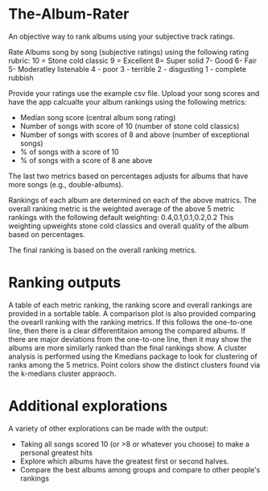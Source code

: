 # The-Album-Rater
An objective way to rank albums using your subjective track ratings.

Rate Albums song by song (subjective ratings) using the following rating rubric:
10 = Stone cold classic
9 = Excellent
8= Super solid
7- Good
6- Fair
5- Moderatley listenable
4 - poor
3 - terrible
2 - disgusting
1 - complete rubbish

Provide your ratings use the example csv file.
Upload your song scores and have the app calcualte your album rankings using the following metrics:
* Median song score (central album song rating)
* Number of songs with score of 10 (number of stone cold classics)
* Number of songs with scores of 8 and above (number of exceptional songs)
* % of songs with a score of 10
* % of songs with a score of 8 ane above

The last two metrics based on percentages adjusts for albums that have more songs (e.g., double-albums).

Rankings of each album are determined on each of the above matrics.
The overall ranking metric is the weighted average of the above 5 metric rankings with the following default weighting: 0.4,0.1,0.1,0.2,0.2
This weighting upweights stone cold classics and overall quality of the album based on percentages.

The final ranking is based on the overall ranking metrics.

# Ranking outputs
A table of each metric ranking, the ranking score and overall rankings are provided in a sortable table.
A comparison plot is also provided comparing the ovearll ranking with the ranking metrics. If this follows the one-to-one line, then there is a clear differentitaion among the compared albums.
If there are major deviations from the one-to-one line, then it may show the albums are more similarly ranked than the final rankings show.
A cluster analysis is performed using the Kmedians package to look for clustering of ranks among the 5 metrics. Point colors show the distinct clusters found via the k-medians cluster appraoch. 

# Additional explorations
A variety of other explorations can be made with the output:
* Taking all songs scored 10 (or >8 or whatever you choose) to make a personal greatest hits
* Explore which albums have the greatest first or second halves.
* Compare the best albums among groups and compare to other people's rankings 

